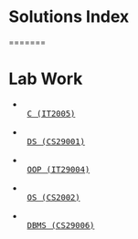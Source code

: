 # Solutions Index
=======
# Lab Work

- <kbd> <br> [C (IT2005)](https://github.com/PythonicBoat/labs/tree/main/Intro_to_c) <br> </kbd>
- <kbd> <br> [DS (CS29001)](https://github.com/PythonicBoat/labs/tree/main/DS_lab) <br> </kbd>
- <kbd> <br> [OOP (IT29004)](https://github.com/PythonicBoat/labs/tree/main/OOP_Java) <br> </kbd>
- <kbd> <br> [OS (CS2002)](https://github.com/PythonicBoat/labs/tree/main/OS_lab) <br> </kbd>
- <kbd> <br> [DBMS (CS29006)](https://github.com/PythonicBoat/labs/tree/main/DBMS_lab) <br> </kbd>

